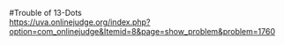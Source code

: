 #Trouble of 13-Dots  
https://uva.onlinejudge.org/index.php?option=com_onlinejudge&Itemid=8&page=show_problem&problem=1760
